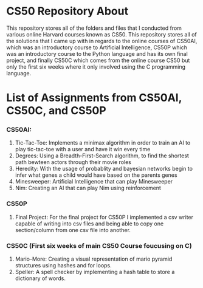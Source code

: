 # CS50 Repository About

This repository stores all of the folders and files that I conducted from various online Harvard courses known as CS50. This repository stores all of the solutions that I came up with in regards to the online courses of CS50AI, which was an introductory course to Artificial Intelligence, CS50P which was an introductory course to the Python language and has its own final project, and finally CS50C which comes from the online course CS50 but only the first six weeks where it only involved using the C programming language.

# List of Assignments from CS50AI, CS50C, and CS50P

### CS50AI:

1. Tic-Tac-Toe: Implements a minimax algorithm in order to train an AI to play tic-tac-toe with a user and have it win every time
2. Degrees: Using a Breadth-First-Search algorithm, to find the shortest path bewteen actors through their movie roles
3. Heredity: With the usage of probablity and bayesian networks begin to infer what genes a child would have based on the parents genes
4. Minesweeper: Artificial Intelligence that can play Minesweeper
5. Nim: Creating an AI that can play Nim using reinforcement

### CS50P

1. Final Project: For the final project for CS50P I implemented a csv writer capable of writing into csv files and being able to copy one section/column from one csv file into another.

### CS50C (First six weeks of main CS50 Course foucusing on C)

1. Mario-More: Creating a visual representation of mario pyramid structures using hashes and for loops.
2. Speller: A spell checker by implementing a hash table to store a dictionary of words.
